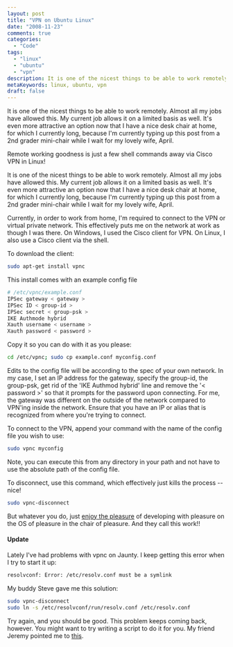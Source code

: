 ```yaml
---
layout: post
title: "VPN on Ubuntu Linux"
date: "2008-11-23"
comments: true
categories:
  - "Code"
tags:
  - "linux"
  - "ubuntu"
  - "vpn"
description: It is one of the nicest things to be able to work remotely.  Almost all my jobs have allowed this.  My current job allows it on a limited basis as well.  It
metaKeywords: linux, ubuntu, vpn
draft: false
---
```


It is one of the nicest things to be able to work remotely.  Almost all my jobs have allowed this.  My current job allows it on a limited basis as well.  It's even more attractive an option now that I have a nice desk chair at home, for which I currently long, because I'm currently typing up this post from a 2nd grader mini-chair while I wait for my lovely wife, April.

Remote working goodness is just a few shell commands away via Cisco VPN in Linux!

<!--more-->

It is one of the nicest things to be able to work remotely.  Almost all my jobs have allowed this.  My current job allows it on a limited basis as well.  It's even more attractive an option now that I have a nice desk chair at home, for which I currently long, because I'm currently typing up this post from a 2nd grader mini-chair while I wait for my lovely wife, April.

Currently, in order to work from home, I'm required to connect to the VPN or virtual private network.  This effectively puts me on the network at work as though I was there.  On Windows, I used the Cisco client for VPN.  On Linux, I also use a Cisco client via the shell.

To download the client:

```bash
sudo apt-get install vpnc
```

This install comes with an example config file

```bash
# /etc/vpnc/example.conf
IPSec gateway < gateway >
IPSec ID < group-id >
IPSec secret < group-psk >
IKE Authmode hybrid
Xauth username < username >
Xauth password < password >
```

Copy it so you can do with it as you please:

```bash
cd /etc/vpnc; sudo cp example.conf myconfig.conf
```

Edits to the config file will be according to the spec of your own network.  In my case, I set an IP address for the gateway, specify the group-id, the group-psk, get rid of the 'IKE Authmod hybrid' line and remove the '< password >' so that it prompts for the password upon connecting.  For me, the gateway was different on the outside of the network compared to VPN'ing inside the network.  Ensure that you have an IP or alias that is recognized from where you're trying to connect.

To connect to the VPN, append your command with the name of the config file you wish to use:

```bash
sudo vpnc myconfig
```

Note, you can execute this from any directory in your path and not have to use the absolute path of the config file.

To disconnect, use this command, which effectively just kills the process -- nice!

```bash
sudo vpnc-disconnect
```

But whatever you do, just <a href="http://www.aprilandjake.com/content/intellij-8m1-ubuntu-8-ultimate-pleasure" />enjoy the pleasure</a> of developing with pleasure on the OS of pleasure in the chair of pleasure.  And they call this work!!

<h4>Update</h4>

Lately I've had problems with vpnc on Jaunty.  I keep getting this error when I try to start it up:

```bash
resolvconf: Error: /etc/resolv.conf must be a symlink
```

My buddy Steve gave me this solution:

```bash
sudo vpnc-disconnect
sudo ln -s /etc/resolvconf/run/resolv.conf /etc/resolv.conf
```

Try again, and you should be good.  This problem keeps coming back, however.  You might want to try writing a script to do it for you.  My friend Jeremy pointed me to <a href="https://bugs.launchpad.net/ubuntu/+source/network-manager/+bug/324233">this</a>.

  
